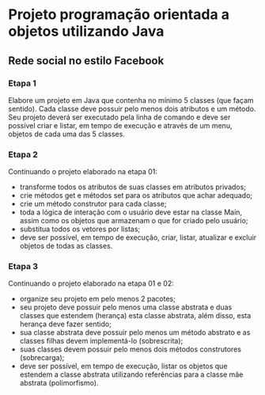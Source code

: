 # Projeto programação orientada a objetos utilizando Java

## Rede social no estilo Facebook

### Etapa 1

Elabore um projeto em Java que contenha no mínimo 5 classes (que façam sentido). Cada classe deve possuir pelo menos dois atributos e um método. Seu projeto deverá ser executado pela linha de comando e deve ser possível criar e listar, em tempo de execução e através de um menu, objetos de cada uma das 5 classes.

### Etapa 2

Continuando o projeto elaborado na etapa 01:

* transforme todos os atributos de suas classes em atributos privados;
* crie métodos get e métodos set para os atributos que achar adequado;
* crie um método construtor para cada classe;
* toda a lógica de interação com o usuário deve estar na classe Main, assim como os objetos que armazenam o que for criado pelo usuário;
* substitua todos os vetores por listas;
* deve ser possível, em tempo de execução, criar, listar, atualizar e excluir objetos de todas as classes.

### Etapa 3

Continuando o projeto elaborado na etapa 01 e 02:

* organize seu projeto em pelo menos 2 pacotes;
* seu projeto deve possuir pelo menos uma classe abstrata e duas classes que estendem (herança) esta classe abstrata, além disso, esta herança deve fazer sentido;
* sua classe abstrata deve possuir pelo menos um método abstrato e as classes filhas devem implementá-lo (sobrescrita);
* suas classes devem possuir pelo menos dois métodos construtores (sobrecarga);
* deve ser possível, em tempo de execução, listar os objetos que estendem a classe abstrata utilizando referências para a classe mãe abstrata (polimorfismo).